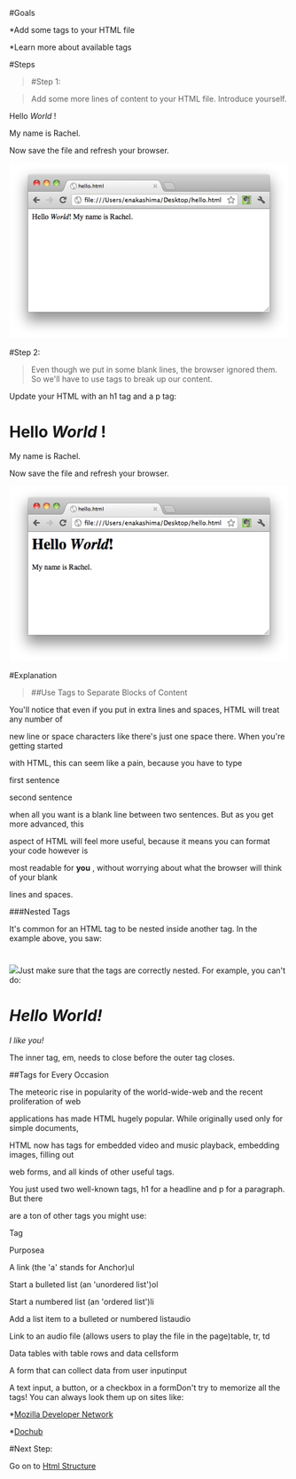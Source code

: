 #Goals


*Add some tags to your HTML file


*Learn more about available tags

#Steps


>[]()#Step 1:


>Add some more lines of content to your HTML file. Introduce yourself.

Hello 
<em>World
</em>!

My name is Rachel.

Now save the file and refresh your browser.

![](img/hello_world_2line.png)

[]()#Step 2:


>Even though we put in some blank lines, the browser ignored them. So we'll have to use tags to break up our content.

Update your HTML with an 
h1 tag and a 
p tag:

<h1>Hello 
<em>World
</em>!
</h1>


<p>My name is Rachel.
</p>

Now save the file and refresh your browser.

![](img/hello_world_2line2.png)

#Explanation


>##Use Tags to Separate Blocks of Content



You'll notice that even if you put in extra lines and spaces, HTML will treat any number of


new line or space characters like there's just one space there. When you're getting started


with HTML, this can seem like a pain, because you have to type

<p>first sentence
</p>

<p>second sentence
</p>

when all you want is a blank line between two sentences. But as you get more advanced, this


aspect of HTML will feel more useful, because it means you can format your code however is


most readable for 
**you**
, without worrying about what the browser will think of your blank


lines and spaces.


###Nested Tags



It's common for an HTML tag to be nested inside another tag. In the example above, you saw:

<h1><em></em></h1>

![](/img/warning.png)Just make sure that the tags are correctly 
nested. For example, you can't do:

<h1><em>Hello World!
</h1> I like you!
</em>

The inner tag, 
em, needs to close before the outer tag closes.

##Tags for Every Occasion



The meteoric rise in popularity of the world-wide-web and the recent proliferation of web


applications has made HTML hugely popular.  While originally used only for simple documents,


HTML now has tags for embedded video and music playback, embedding images, filling out


web forms, and all kinds of other useful tags.


You just used two well-known tags, 
h1 for a headline and 
p for a paragraph. But there


are a ton of other tags you might use:

Tag

Purposea

A link (the 'a' stands for Anchor)ul

Start a bulleted list (an 'unordered list')ol

Start a numbered list (an 'ordered list')li

Add a list item to a bulleted or numbered listaudio

Link to an audio file (allows users to play the file in the page)table, tr, td

Data tables with table rows and data cellsform

A form that can collect data from user inputinput

A text input, a button, or a checkbox in a formDon't try to memorize all the tags! You can always look them up on sites like:


*[Mozilla Developer Network](https://developer.mozilla.org/en/HTML/Element)


*[Dochub](http://dochub.io/#html/)

#Next Step:


Go on to 
[Html Structure](HTML_structure?back=HTML_tags%23step2)